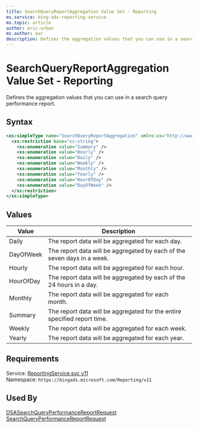 ```yaml
---
title: SearchQueryReportAggregation Value Set - Reporting
ms.service: bing-ads-reporting-service
ms.topic: article
author: eric-urban
ms.author: eur
description: Defines the aggregation values that you can use in a search query performance report.
---
```

# SearchQueryReportAggregation Value Set - Reporting
Defines the aggregation values that you can use in a search query performance report.

## Syntax
```xml
<xs:simpleType name="SearchQueryReportAggregation" xmlns:xs="http://www.w3.org/2001/XMLSchema">
  <xs:restriction base="xs:string">
    <xs:enumeration value="Summary" />
    <xs:enumeration value="Hourly" />
    <xs:enumeration value="Daily" />
    <xs:enumeration value="Weekly" />
    <xs:enumeration value="Monthly" />
    <xs:enumeration value="Yearly" />
    <xs:enumeration value="HourOfDay" />
    <xs:enumeration value="DayOfWeek" />
  </xs:restriction>
</xs:simpleType>
```

## <a name="values"></a>Values

|Value|Description|
|-----------|---------------|
|<a name="daily"></a>Daily|The report data will be aggregated for each day.|
|<a name="dayofweek"></a>DayOfWeek|The report data will be aggregated by each of the seven days in a week.|
|<a name="hourly"></a>Hourly|The report data will be aggregated for each hour.|
|<a name="hourofday"></a>HourOfDay|The report data will be aggregated by each of the 24 hours in a day.|
|<a name="monthly"></a>Monthly|The report data will be aggregated for each month.|
|<a name="summary"></a>Summary|The report data will be aggregated for the entire specified report time.|
|<a name="weekly"></a>Weekly|The report data will be aggregated for each week.|
|<a name="yearly"></a>Yearly|The report data will be aggregated for each year.|

## Requirements
Service: [ReportingService.svc v11](https://reporting.api.bingads.microsoft.com/Api/Advertiser/Reporting/v11/ReportingService.svc)  
Namespace: ```https://bingads.microsoft.com/Reporting/v11```  

## Used By
[DSASearchQueryPerformanceReportRequest](dsasearchqueryperformancereportrequest.md)  
[SearchQueryPerformanceReportRequest](searchqueryperformancereportrequest.md)  
